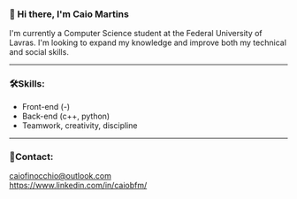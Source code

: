 ### 👋 Hi there, I'm Caio Martins  
  I'm currently a Computer Science student at the Federal University of Lavras. I'm looking to expand my knowledge and improve both my technical and social skills.  
  
--- 

### 🛠️Skills:  
   - Front-end (-)
   - Back-end (c++, python)
   - Teamwork, creativity, discipline  

--- 

### 🔗Contact:  
  caiofinocchio@outlook.com  
  https://www.linkedin.com/in/caiobfm/  

